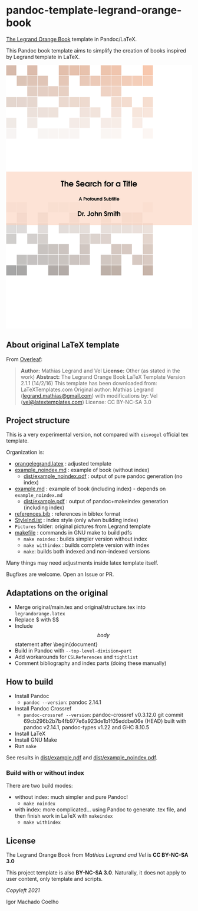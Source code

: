 # pandoc-template-legrand-orange-book
[The Legrand Orange Book](https://www.latextemplates.com/template/the-legrand-orange-book) template in Pandoc/LaTeX.

This Pandoc book template aims to simplify the creation of books inspired by Legrand template in LaTeX.

![demo](./dist/demo.png)

## About original LaTeX template

From [Overleaf](https://www.overleaf.com/latex/templates/the-legrand-orange-book-template-english/jtctyfmnpppc):

> **Author:** Mathias Legrand and Vel
> **License:** Other (as stated in the work)
> **Abstract:** The Legrand Orange Book LaTeX Template Version 2.1.1 (14/2/16)
> This template has been downloaded from: LaTeXTemplates.com
> Original author: Mathias Legrand (legrand.mathias@gmail.com) with modifications by: Vel (vel@latextemplates.com)
> License: CC BY-NC-SA 3.0

## Project structure

This is a very experimental version, not compared with `eisvogel` official tex template.

Organization is:
- [orangelegrand.latex](./orangelegrand.latex) : adjusted template
- [example_noindex.md](./example_noindex.md) : example of book (without index)
    * [dist/example_noindex.pdf](./dist/example_noindex.pdf) : output of pure pandoc generation (no index)
- [example.md](./example.md) : example of book (including index) - depends on `example_noindex.md`
    * [dist/example.pdf](./dist/example.pdf) : output of pandoc+makeindex generation (including index)
- [references.bib](./references.bib) : references in bibtex format
- [StyleInd.ist](./StyleInd.ist) : index style (only when building index)
- `Pictures` folder: original pictures from Legrand template
- [makefile](./makefile) : commands in GNU make to build pdfs
   * `make noindex` : builds simpler version without index
   * `make withindex` : builds complete version with index
   * `make`: builds both indexed and non-indexed versions

Many things may need adjustments inside latex template itself.

Bugfixes are welcome. Open an Issue or PR.

## Adaptations on the original

- Merge original/main.tex and original/structure.tex into `legrandorange.latex`
- Replace $ with $$
- Include $$body$$ statement after \begin{document}
- Build in Pandoc with `--top-level-division=part`
- Add workarounds for `CSLReferences` and `tightlist`
- Comment bibliography and index parts (doing these manually)

## How to build

- Install Pandoc
    * `pandoc --version`: pandoc 2.14.1
- Install Pandoc Crossref
    * `pandoc-crossref --version`: pandoc-crossref v0.3.12.0 git commit 69cb296b2b7b4fb977e6a923de1b1f05eddbe06e (HEAD) built with pandoc v2.14.1, pandoc-types v1.22 and GHC 8.10.5
- Install LaTeX
- Install GNU Make
- Run `make`

See results in [dist/example.pdf](dist/example.pdf) and [dist/example_noindex.pdf](dist/example_noindex.pdf).

### Build with or without index

There are two build modes:
- without index: much simpler and pure Pandoc! 
    * `make noindex`
- with index: more complicated... using Pandoc to generate .tex file, and then finish work in LaTeX with `makeindex`
    * `make withindex`

## License

The Legrand Orange Book from *Mathias Legrand and Vel* is **CC BY-NC-SA 3.0**

This project template is also **BY-NC-SA 3.0**. Naturally, it does not apply to user content, only template and scripts.


*Copyleft 2021*

Igor Machado Coelho
